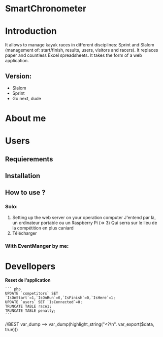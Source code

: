 # SmartChronometer
# Introduction

It allows to manage kayak races in different disciplines: Sprint and Slalom
(management of: start/finish, results, users, visitors and racers).
It replaces paper and countless Excel spreadsheets.
It takes the form of a web application.

## Version:

 - Slalom
 - Sprint
 - Go next, dude

# About me
# Users
## Requierements
## Installation
## How to use ?
### Solo:

 1. Setting up the web server on your operation computer
 J'entend par là, un ordinateur portable ou un Raspberry Pi (=> 3)
 Qui serra sur le lieu de la compétition en plus caniard
 2. Télécharger

### With EventManger by me:
# Devellopers
**Reset de l'application**

  
    ``` php
    UPDATE `competitors` SET `IsOnStart`=1,`IsOnRun`=0,`IsFinish`=0,`IsHere`=1;
    UPDATE `users` SET `IsConnected`=0;
    TRUNCATE TABLE race1;
    TRUNCATE TABLE penalty;
    ```

//BEST var_dump ==>
var_dump(highlight_string("<?\n". var_export($data, true)))
